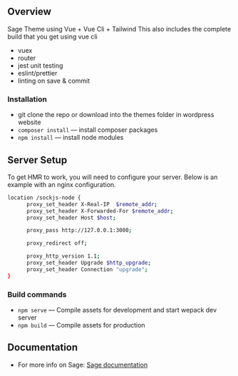 ## Overview

Sage Theme using Vue + Vue Cli + Tailwind
This also includes the complete build that you get using vue cli

-   vuex
-   router
-   jest unit testing
-   eslint/prettier
-   linting on save & commit

### Installation

-   git clone the repo or download into the themes folder in wordpress website
-   `composer install` — install composer packages
-   `npm install` — install node modules

## Server Setup

To get HMR to work, you will need to configure your server. Below is an example with an nginx configuration.

```sh
location /sockjs-node {
      proxy_set_header X-Real-IP  $remote_addr;
      proxy_set_header X-Forwarded-For $remote_addr;
      proxy_set_header Host $host;

      proxy_pass http://127.0.0.1:3000;

      proxy_redirect off;

      proxy_http_version 1.1;
      proxy_set_header Upgrade $http_upgrade;
      proxy_set_header Connection "upgrade";
}
```

### Build commands

-   `npm serve` — Compile assets for development and start wepack dev server
-   `npm build` — Compile assets for production

## Documentation

-   For more info on Sage: [Sage documentation](https://roots.io/sage/docs/)
